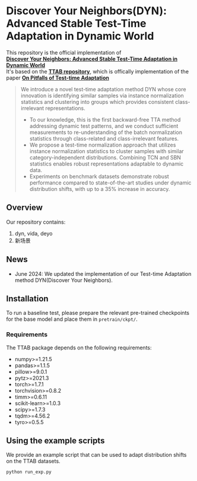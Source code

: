 # Discover Your Neighbors(DYN): Advanced Stable Test-Time Adaptation in Dynamic World

This repository is the official implementation of
<br>
**[Discover Your Neighbors: Advanced Stable Test-Time Adaptation in Dynamic World]()**
<br> 
It's based on the  **[TTAB repository](https://github.com/LINs-lab/ttab)**, which is offically implementation of the paper **[On Pitfalls of Test-time Adaptation](https://arxiv.org/abs/2306.03536)** 


> We introduce a novel test-time adaptation method DYN whose core innovation is identifying similar samples via instance normalization statistics and clustering into groups which provides consistent class-irrelevant representations.
> - To our knowledge, this is the first backward-free TTA method addressing dynamic test patterns, and we conduct sufficient measurements to re-understanding of the batch normalization statistics through class-related and class-irrelevant features. 
> - We propose a test-time normalization approach that utilizes instance normalization statistics to cluster samples with similar category-independent distributions. Combining TCN and SBN statistics enables robust representations adaptable to dynamic data.
> - Experiments on benchmark datasets demonstrate robust performance compared to state-of-the-art studies under dynamic distribution shifts, with up to a 35\% increase in accuracy.

## Overview
Our repository contains:
1. dyn, vida, deyo
2. 新场景


## News
- June 2024: We updated the implementation of our Test-time Adaptation method DYN(Discover Your Neighbors).

## Installation
To run a baseline test, please prepare the relevant pre-trained checkpoints for the base model and place them in `pretrain/ckpt/`.
### Requirements
The TTAB package depends on the following requirements:

- numpy>=1.21.5
- pandas>=1.1.5
- pillow>=9.0.1
- pytz>=2021.3
- torch>=1.7.1
- torchvision>=0.8.2
- timm>=0.6.11
- scikit-learn>=1.0.3
- scipy>=1.7.3
- tqdm>=4.56.2
- tyro>=0.5.5

## Using the example scripts
We provide an example script that can be used to adapt distribution shifts on the TTAB datasets. 

```bash
python run_exp.py
```






